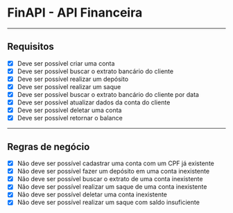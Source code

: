 # FinAPI - API Financeira

---

## Requisitos

- [x] Deve ser possível criar uma conta
- [x] Deve ser possível buscar o extrato bancário do cliente
- [x] Deve ser possível realizar um depósito
- [x] Deve ser possível realizar um saque
- [x] Deve ser possível buscar o extrato bancário do cliente por data
- [x] Deve ser possível atualizar dados da conta do cliente
- [x] Deve ser possível deletar uma conta
- [x] Deve ser possível retornar o balance

---

## Regras de negócio

- [x] Não deve ser possível cadastrar uma conta com um CPF já existente
- [x] Não deve ser possível fazer um depósito em uma conta inexistente
- [x] Não deve ser possível buscar o extrato de uma conta inexistente
- [x] Não deve ser possível realizar um saque de uma conta inexistente
- [x] Não deve ser possível deletar uma conta inexistente
- [x] Não deve ser possível realizar um saque com saldo insuficiente